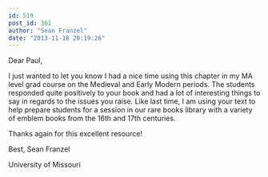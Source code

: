 ```yaml
---
id: 519
post_id: 361
author: "Sean Franzel"
date: "2013-11-18 20:19:26"
---
```

Dear Paul,






I just wanted to let you know I had a nice time using this chapter in my MA level grad course on the Medieval and Early Modern periods. The students responded quite positively to your book and had a lot of interesting things to say in regards to the issues you raise. Like last time, I am using your text to help prepare students for a session in our rare books library with a variety of emblem books from the 16th and 17th centuries. 



Thanks again for this excellent resource! 



Best, Sean Franzel

University of Missouri

